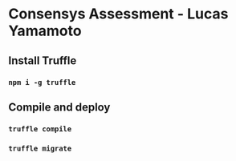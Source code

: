 # Consensys Assessment - Lucas Yamamoto

## Install Truffle

### `npm i -g truffle`

## Compile and deploy

### `truffle compile`
### `truffle migrate`